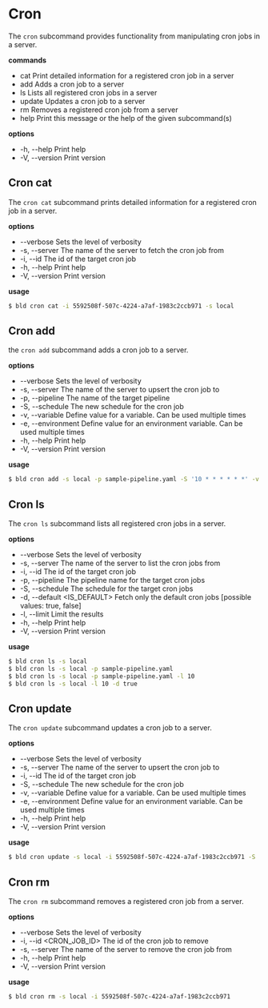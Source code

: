 # Cron
The `cron` subcommand provides functionality from manipulating cron jobs in a server.

__commands__
* cat     Print detailed information for a registered cron job in a server
* add     Adds a cron job to a server
* ls      Lists all registered cron jobs in a server
* update  Updates a cron job to a server
* rm      Removes a registered cron job from a server
* help    Print this message or the help of the given subcommand(s)

__options__
* -h, --help     Print help
* -V, --version  Print version

## Cron cat
The `cron cat` subcommand prints detailed information for a registered cron job in a server.

__options__
* --verbose          Sets the level of verbosity
* -s, --server <SERVER>  The name of the server to fetch the cron job from
* -i, --id <ID>          The id of the target cron job
* -h, --help             Print help
* -V, --version          Print version

__usage__
```bash
$ bld cron cat -i 5592508f-507c-4224-a7af-1983c2ccb971 -s local
```

## Cron add
the `cron add` subcommand adds a cron job to a server.

__options__
* --verbose                    Sets the level of verbosity
* -s, --server <SERVER>            The name of the server to upsert the cron job to
* -p, --pipeline <PIPELINE>        The name of the target pipeline
* -S, --schedule <SCHEDULE>        The new schedule for the cron job
* -v, --variable <VARIABLES>       Define value for a variable. Can be used multiple times
* -e, --environment <ENVIRONMENT>  Define value for an environment variable. Can be used multiple times
* -h, --help                       Print help
* -V, --version                    Print version

__usage__
```bash
$ bld cron add -s local -p sample-pipeline.yaml -S '10 * * * * * *' -v var1=hello -v var2=world -e env1='hello world'
```

## Cron ls
The `cron ls` subcommand lists all registered cron jobs in a server.

__options__
* --verbose               Sets the level of verbosity
* -s, --server <SERVER>       The name of the server to list the cron jobs from
* -i, --id <ID>               The id of the target cron job
* -p, --pipeline <PIPELINE>   The pipeline name for the target cron jobs
* -S, --schedule <SCHEDULE>   The schedule for the target cron jobs
* -d, --default <IS_DEFAULT>  Fetch only the default cron jobs [possible values: true, false]
* -l, --limit <LIMIT>         Limit the results
* -h, --help                  Print help
* -V, --version               Print version

__usage__
```bash
$ bld cron ls -s local
$ bld cron ls -s local -p sample-pipeline.yaml
$ bld cron ls -s local -p sample-pipeline.yaml -l 10
$ bld cron ls -s local -l 10 -d true
```

## Cron update
The `cron update` subcommand updates a cron job to a server.

__options__
* --verbose                    Sets the level of verbosity
* -s, --server <SERVER>            The name of the server to upsert the cron job to
* -i, --id <ID>                    The id of the target cron job
* -S, --schedule <SCHEDULE>        The new schedule for the cron job
* -v, --variable <VARIABLES>       Define value for a variable. Can be used multiple times
* -e, --environment <ENVIRONMENT>  Define value for an environment variable. Can be used multiple times
* -h, --help                       Print help
* -V, --version                    Print version

__usage__
```bash
$ bld cron update -s local -i 5592508f-507c-4224-a7af-1983c2ccb971 -S '10 * * * * * *' -v var1=hello -e env1=world
```

## Cron rm
The `cron rm` subcommand removes a registered cron job from a server.

__options__
* --verbose           Sets the level of verbosity
* -i, --id <CRON_JOB_ID>  The id of the cron job to remove
* -s, --server <SERVER>   The name of the server to remove the cron job from
* -h, --help              Print help
* -V, --version           Print version

__usage__
```bash
$ bld cron rm -s local -i 5592508f-507c-4224-a7af-1983c2ccb971
```
